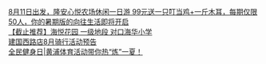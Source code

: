   
[8月11日出发，隆安心悦农场休闲一日游 99元送一只叮当鸡+一斤木耳，每期仅限50人，你的暑期版的向往生活即将开启](http://www.dianyue.me/archives/241/dvjrgc4h9x9jikt9/)  
[【截止推荐】海悦花园 一级地段 对口海华小学](http://www.dianyue.me/archives/392/d6465shsp7re0tn0/)  
[建国西路店8月骑行活动预告](http://www.dianyue.me/archives/771/uur7o2d02dojh6zj/)  
[全民健身日|黄浦体育活动带你热“炼”一夏！](http://www.dianyue.me/archives/827/sp2x633d9w7s9whl/)